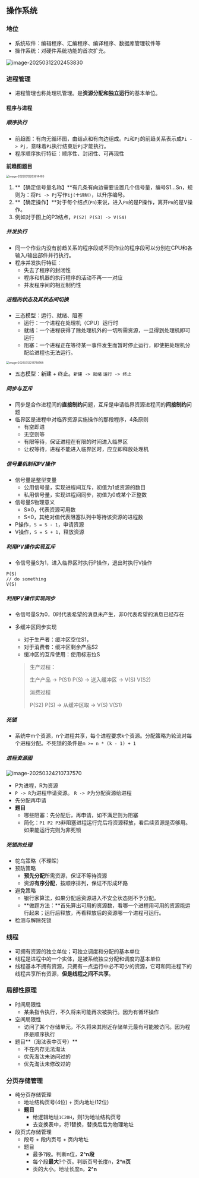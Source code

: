 ## 操作系统

### 地位

- 系统软件：编辑程序、汇编程序、编译程序、数据库管理软件等
- 操作系统：对硬件系统功能的首次扩充。

![image-20250312202453830](./assets/image-20250312202453830.png)

### 进程管理

- 进程管理也称处理机管理。是**资源分配和独立运行**的基本单位。

#### 程序与进程

##### 顺序执行

- 前趋图：有向无循环图，由结点和有向边组成。`Pi`和`Pj`的前趋关系表示成`Pi -> Pj`，意味着`Pi`执行结束后`Pj`才能执行。
- 程序顺序执行特征：顺序性、封闭性、可再现性

**前趋图题目**

<img src="./assets/image-20250312203814493.png" alt="image-20250312203814493" style="zoom:50%;" />

1. **【确定信号量名称】**有几条有向边需要设置几个信号量，编号S1...Sn，规则为：将`Pi -> Pj`写作`ij(十进制)`，以升序编号。
2. **【确定操作】**对于每个结点(`Pn`)来说，进入`Pn`的是P操作，离开`Pn`的是V操作。
3. 例如对于图上的P3结点，`P(S2) P(S3) -> V(S4)`

##### 并发执行

- 同一个作业内没有前趋关系的程序段或不同作业的程序段可以分别在CPU和各输入/输出部件并行执行。
- 程序并发执行特征：
  - 失去了程序的封闭性
  - 程序和机器的执行程序的活动不再一一对应
  - 并发程序间的相互制约性

##### 进程的状态及其状态间切换

- 三态模型：运行、就绪、阻塞
  - 运行：一个进程在处理机（CPU）运行时
  - 就绪：一个进程获得了除处理机外的一切所需资源，一旦得到处理机即可运行
  - 阻塞：一个进程正在等待某一事件发生而暂时停止运行，即使把处理机分配给进程也无法运行。

<img src="./assets/image-20250312215758768.png" alt="image-20250312215758768" style="zoom:50%;" />

- 五态模型：新建 + 终止。`新建 -> 就绪` `运行 -> 终止`

##### 同步与互斥

- 同步是合作进程间的**直接制约**问题，互斥是申请临界资源进程间的**间接制约**问题
- 临界区是进程中对临界资源实施操作的那段程序，4条原则
  - 有空即进
  - 无空则等
  - 有限等待，保证进程在有限的时间进入临界区
  - 让权等待，进程不能进入临界区时，应立即释放处理机

##### 信号量机制和PV操作

- 信号量是整型变量
  - 公用信号量，实现进程间互斥，初值为1或资源的数目
  - 私用信号量，实现进程间同步，初值为0或某个正整数
- 信号量S物理意义
  - S≥0，代表资源可用数
  - S<0，其绝对值代表阻塞队列中等待该资源的进程数
- P操作，`S = S - 1`，申请资源
- V操作，`S = S + 1`，释放资源

##### 利用PV操作实现互斥

- 令信号量S为1，进入临界区时执行P操作，退出时执行V操作

```
P(S)
// do something
V(S)
```

##### 利用PV操作实现同步

- 令信号量S为0，0时代表希望的消息未产生，非0代表希望的消息已经存在

- 多缓冲区同步实现

  - 对于生产者：缓冲区空位S1，
  - 对于消费者：缓冲区剩余产品S2
  - 缓冲区的互斥使用：使用标志位S

  > 生产过程：
  >
  > 生产产品 -> P(S1) P(S) -> 送入缓冲区 -> V(S) V(S2)
  >
  > 消费过程
  >
  > P(S2) P(S) -> 从缓冲区取 -> V(S) V(S1)

##### 死锁

- 系统中m个资源，n个进程共享，每个进程要求k个资源。分配策略为轮流对每个进程分配。不死锁的条件是`m >= n * (k - 1) + 1`

##### 进程资源图

![image-20250324210737570](./assets/image-20250324210737570.png)

- P为进程，R为资源
- `P -> R`为进程申请资源。 `R -> P`为分配资源给进程
- 先分配再申请
- **题目**
  - 哪些阻塞：先分配后，再申请，如不满足则为阻塞
  - 简化：`P1 P2 P3`非阻塞进程运行完后将资源释放，看后续资源是否够用。如果能运行完则为非死锁

##### 死锁的处理

- 鸵鸟策略（不理睬）
- 预防策略
  - **预先分配**所需资源，保证不等待资源
  - 资源**有序分配**，按顺序排列，保证不形成环路
- 避免策略
  - 银行家算法，如果分配后资源进入不安全状态则不予分配。
  - **做题方法：**首先算出可用的资源数，看哪一个进程用可用的资源能运行起来；运行后释放，再看释放后的资源哪一个进程可运行。
- 检测与解除死锁

### 线程

- 可拥有资源的独立单位；可独立调度和分配的基本单位
- 线程是进程中的一个实体，是被系统独立分配和调度的基本单位
- 线程基本不拥有资源，只拥有一点运行中必不可少的资源，它可和同进程下的线程共享所有资源，**但是线程之间不共享**。

### 局部性原理

- 时间局限性
  - 某条指令执行，不久将来可能再次被执行。因为有循环操作
- 空间局限性
  - 访问了某个存储单元，不久将来其附近存储单元最有可能被访问。因为程序是顺序执行
- 题目**（淘汰表中页号）**
  - 不在内存无法淘汰
  - 优先淘汰未访问过的
  - 优先淘汰未修改过的

### 分页存储管理

- 纯分页存储管理
  - 地址结构页号(4位) + 页内地址(12位)
  - **题目**
    - 给逻辑地址`1C20H`，则1为地址结构页号
    - 去变换表中，将1替换，替换后后为物理地址
- 段页式存储管理
  - 段号 + 段内页号 + 页内地址
  - 题目
    - 最多?段。判断n位，**2^n段**
    - 每个段**最大**?个页。判断页号长度n，**2^n页**
    - 页的大小。地址长度n，**2^n**